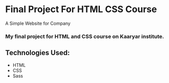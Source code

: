 # Final Project For HTML CSS Course
A Simple Website for Company
### My final project for HTML and CSS course on Kaaryar institute.
## Technologies Used:
- HTML
- CSS
- Sass
